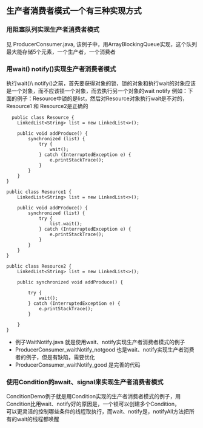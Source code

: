 ## 生产者消费者模式一个有三种实现方式

### 用阻塞队列实现生产者消费者模式
  见 ProducerConsumer.java, 该例子中，用ArrayBlockingQueue实现，这个队列最大能存储5个元素，一个生产者，一个消费者

### 用wait() notify()实现生产者消费者模式
  执行wait()\ notify()之前，首先要获得对象的锁，锁的对象和执行wait的对象应该是一个对象，而不应该锁一个对象，而去执行另一个对象的wait notify
  例如：下面的例子：Resource中锁的是list，然后对Resource对象执行wait是不对的，Resource1 和 Resource2是正确的
```
  public class Resource {
    LinkedList<String> list = new LinkedList<>();

    public void addProduce() {
        synchronized (list) {
            try {
                wait();
            } catch (InterruptedException e) {
                e.printStackTrace();
            }
        }
    }
}
  
public class Resource1 {
    LinkedList<String> list = new LinkedList<>();

    public void addProduce() {
        synchronized (list) {
            try {
                list.wait();
            } catch (InterruptedException e) {
                e.printStackTrace();
            }
        }
    }
}

public class Resource2 {
    LinkedList<String> list = new LinkedList<>();

    public synchronized void addProduce() {

        try {
            wait();
        } catch (InterruptedException e) {
            e.printStackTrace();
        }

    }
}

```
- 例子WaitNotify.java 就是使用wait、notify实现生产者消费者模式的例子
- ProducerConsumer_waitNotify_notgood 也是wait、notify实现生产者消费者的例子，但是有缺陷，需要优化
- ProducerConsumer_waitNotify_good 是完善的代码

### 使用Condition的await、signal来实现生产者消费者模式
  ConditionDemo例子就是用Condition实现的生产者消费者模式的例子，用Condition比用wait、notify好的原因是，一个锁可以创建多个Condition，  
  可以更灵活的控制哪些条件的线程取执行，而wait、notify是，notifyAll方法把所有的wait的线程都唤醒
